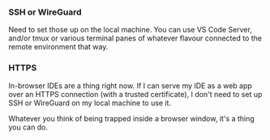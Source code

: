 ### SSH or WireGuard
Need to set those up on the local machine. You can use VS Code Server, and/or tmux or various terminal panes of whatever flavour connected to the remote environment that way.

### HTTPS
In-browser IDEs are a thing right now. If I can serve my IDE as a web app over an HTTPS connection (with a trusted certificate), I don't need to set up SSH or WireGuard on my local machine to use it.

Whatever you think of being trapped inside a browser window, it's a thing you can do.
